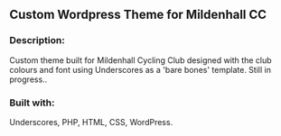 ## Custom Wordpress Theme for Mildenhall CC 

### Description:

Custom theme built for Mildenhall Cycling Club designed with the club colours and font using Underscores as a 'bare bones' template. Still in progress..

### Built with:

Underscores, PHP, HTML, CSS, WordPress.